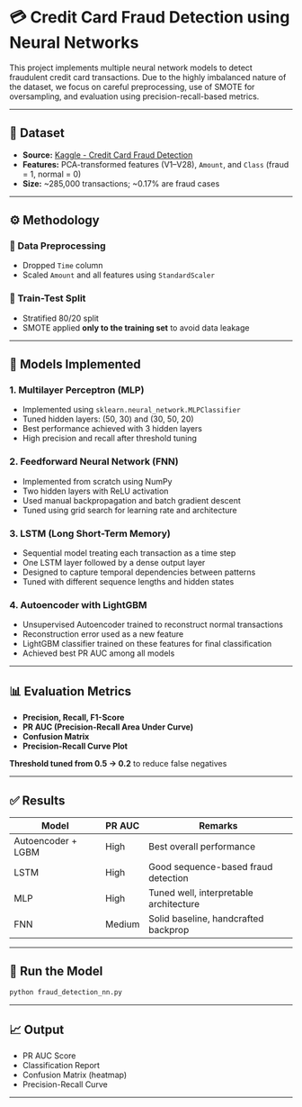 # 💳 Credit Card Fraud Detection using Neural Networks

This project implements multiple neural network models to detect fraudulent credit card transactions. Due to the highly imbalanced nature of the dataset, we focus on careful preprocessing, use of SMOTE for oversampling, and evaluation using precision-recall-based metrics.

---

## 📁 Dataset

* **Source:** [Kaggle - Credit Card Fraud Detection](https://www.kaggle.com/datasets/mlg-ulb/creditcardfraud)
* **Features:** PCA-transformed features (V1–V28), `Amount`, and `Class` (fraud = 1, normal = 0)
* **Size:** \~285,000 transactions; \~0.17% are fraud cases

---

## ⚙️ Methodology

### 🔹 Data Preprocessing

* Dropped `Time` column
* Scaled `Amount` and all features using `StandardScaler`

### 🔹 Train-Test Split

* Stratified 80/20 split
* SMOTE applied **only to the training set** to avoid data leakage

---

## 🧠 Models Implemented

### 1. **Multilayer Perceptron (MLP)**

* Implemented using `sklearn.neural_network.MLPClassifier`
* Tuned hidden layers: (50, 30) and (30, 50, 20)
* Best performance achieved with 3 hidden layers
* High precision and recall after threshold tuning

### 2. **Feedforward Neural Network (FNN)**

* Implemented from scratch using NumPy
* Two hidden layers with ReLU activation
* Used manual backpropagation and batch gradient descent
* Tuned using grid search for learning rate and architecture

### 3. **LSTM (Long Short-Term Memory)**

* Sequential model treating each transaction as a time step
* One LSTM layer followed by a dense output layer
* Designed to capture temporal dependencies between patterns
* Tuned with different sequence lengths and hidden states

### 4. **Autoencoder with LightGBM**

* Unsupervised Autoencoder trained to reconstruct normal transactions
* Reconstruction error used as a new feature
* LightGBM classifier trained on these features for final classification
* Achieved best PR AUC among all models

---

## 📊 Evaluation Metrics

* **Precision, Recall, F1-Score**
* **PR AUC (Precision-Recall Area Under Curve)**
* **Confusion Matrix**
* **Precision-Recall Curve Plot**

**Threshold tuned from 0.5 → 0.2** to reduce false negatives

---

## ✅ Results

| Model              | PR AUC | Remarks                                |
| ------------------ | ------ | -------------------------------------- |
| Autoencoder + LGBM | High   | Best overall performance               |
| LSTM               | High   | Good sequence-based fraud detection    |
| MLP                | High   | Tuned well, interpretable architecture |
| FNN                | Medium | Solid baseline, handcrafted backprop   |

---

## 🚀 Run the Model

```bash
python fraud_detection_nn.py
```

---

## 📈 Output

* PR AUC Score
* Classification Report
* Confusion Matrix (heatmap)
* Precision-Recall Curve

---

